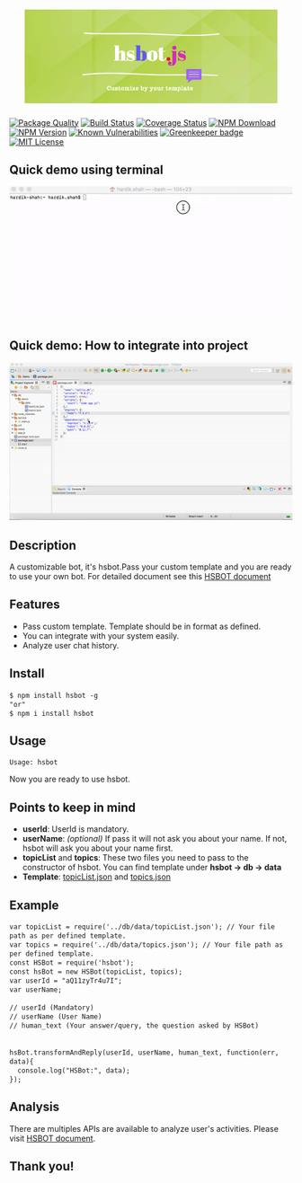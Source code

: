 <h1 align="center">
  <img width="450" src="./docs/img/logo.png" alt="hsbot.js">
  <br>
</h1>

[![Package Quality](http://npm.packagequality.com/shield/hsbot.svg?style=plastic)](http://packagequality.com/#?package=hsbot)
[![Build Status](https://travis-ci.org/hrdk108/hsbot.svg?style=plastic)](https://travis-ci.org/hrdk108/hsbot)
[![Coverage Status](https://img.shields.io/coveralls/github/hrdk108/hsbot.svg?branch=master&style=plastic)](https://coveralls.io/github/hrdk108/hsbot?branch=master) [![NPM Download](https://img.shields.io/npm/dt/hsbot.svg?style=plastic)](https://www.npmjs.com/package/hsbot)
[![NPM Version](https://img.shields.io/npm/v/hsbot.svg?style=plastic)](https://www.npmjs.com/package/hsbot)
[![Known Vulnerabilities](https://snyk.io/test/github/hrdk108/hsbot/badge.svg?style=plastic)](https://snyk.io/test/github/hrdk108/hsbot)
[![Greenkeeper badge](https://badges.greenkeeper.io/hrdk108/hsbot.svg?style=plastic)](https://greenkeeper.io/)
[![MIT License](https://img.shields.io/badge/license-MIT-blue.svg?style=plastic)](https://github.com/hrdk108/hsbot/blob/master/LICENSE)

## Quick demo using terminal

![DEMO](./docs/img/hsbot_terminal_demo.gif)

## Quick demo: How to integrate into project
![DEMO](./docs/img/hsbot_project_demo.gif)

## Description

A customizable bot, it's hsbot.Pass your custom template and you are ready to use your own bot.
For detailed document see this [HSBOT document](https://hrdk108.github.io/hsbot/)

## Features

- Pass custom template. Template should be in format as defined.
- You can integrate with your system easily.
- Analyze user chat history.

## Install

```
$ npm install hsbot -g
"or"
$ npm i install hsbot
```
## Usage
```
Usage: hsbot
```
Now you are ready to use hsbot.

## Points to keep in mind

* __userId__: UserId is mandatory.
* __userName__: *(optional)* If pass it will not ask you about your name. If not, hsbot will ask you about your name first.
* __topicList__ and __topics__: These two files you need to pass to the constructor of hsbot. You can find template under __hsbot -> db -> data__
* __Template__: [topicList.json](https://github.com/hrdk108/hsbot/blob/master/db/data/topicList.json) and [topics.json](https://github.com/hrdk108/hsbot/blob/master/db/data/topics.json)

## Example

```
var topicList = require('../db/data/topicList.json'); // Your file path as per defined template.
var topics = require('../db/data/topics.json'); // Your file path as per defined template.
const HSBot = require('hsbot');
const hsBot = new HSBot(topicList, topics);
var userId = "aQ11zyTr4u7I";
var userName;
 
// userId (Mandatory)
// userName (User Name)
// human_text (Your answer/query, the question asked by HSBot)


hsBot.transformAndReply(userId, userName, human_text, function(err, data){
  console.log("HSBot:", data);
});

```

## Analysis
There are multiples APIs are available to analyze user's activities.
Please visit [HSBOT document](https://hrdk108.github.io/hsbot/).

## Thank you!